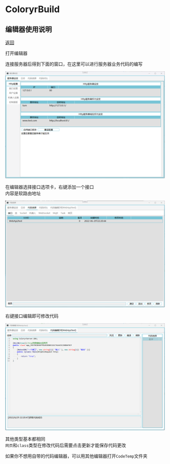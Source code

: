 # ColoryrBuild

## 编辑器使用说明
[返回](../README.md)

打开编辑器

连接服务器后得到下面的窗口，在这里可以进行服务器业务代码的编写

![图片](pic/pic1.png)

在编辑器选择接口选项卡，右键添加一个接口  
内容是软路由地址

![图片](pic/pic2.png)

右键接口编辑即可修改代码

![图片](pic/pic7.png)

其他类型基本都相同  
`网页`和`class`类型在修改代码后需要点击更新才能保存代码更改

如果你不想用自带的代码编辑器，可以用其他编辑器打开`CodeTemp`文件夹